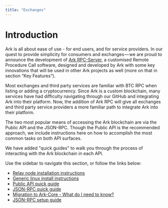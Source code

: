 ```yaml
---
title: "Exchanges"
---
```


# Introduction

Ark is all about ease of use - for end users, and for service providers. In our quest to provide simplicity for consumers and exchanges — we are proud to announce the development of [Ark RPC-Server](https://github.com/ArkEcosystem/rpc-server), a customised Remote Procedure Call software, designed and developed by Ark with some key innovations that will be used in other Ark projects as well (more on that in section “Key Features”).

Most exchanges and third party services are familiar with BTC RPC when listing or adding a cryptocurrency. Since Ark is a custom blockchain, many services have had difficulty navigating through our GitHub and integrating Ark into their platform. Now, the addition of Ark RPC will give all exchanges and third party service providers a more familiar path to integrate Ark into their platform.

The two most popular means of accessing the Ark blockchain are via the Public API and the JSON-RPC. Though the Public API is the recommended approach, we include instructions here on how to accomplish the most common tasks on both API surfaces.

We have added "quick guides" to walk you through the process of interacting with the Ark blockchain in each API.

Use the sidebar to navigate this section, or follow the links below:

* [Relay node installation instructions](/exchanges/relay.html)
* [Generic linux install instructions](/exchanges/relay.html#generic-linux-installation)
* [Public API quick guide](/exchanges/public-api.html)
* [JSON-RPC quick guide](/exchanges/json-rpc-quick.html)
* [Migration to Ark-Core - What do I need to know?](/exchanges/migrating-to-ark-core.html)
* [JSON-RPC setup guide](/exchanges/json-rpc.html)
